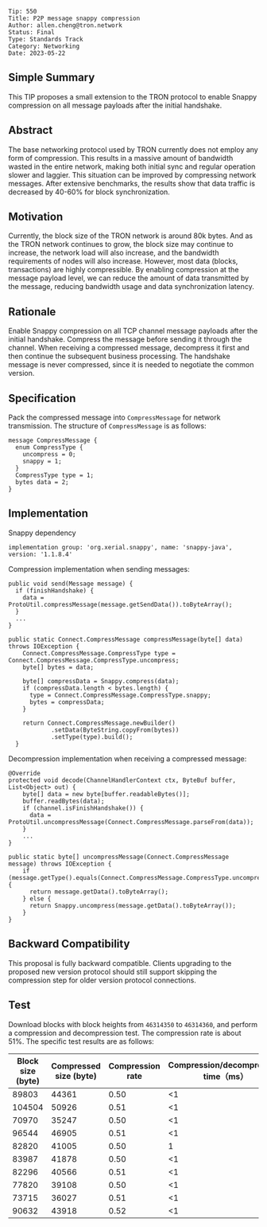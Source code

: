 ```
Tip: 550
Title: P2P message snappy compression
Author: allen.cheng@tron.network
Status: Final
Type: Standards Track
Category: Networking
Date: 2023-05-22
```

## Simple Summary
This TIP proposes a small extension to the TRON protocol to enable Snappy compression on all message payloads after the initial handshake. 

## Abstract
The base networking protocol used by TRON currently does not employ any form of compression. This results in a massive amount of bandwidth wasted in the entire network, making both initial sync and regular operation slower and laggier. This situation can be improved by compressing network messages. After extensive benchmarks, the results show that data traffic is decreased by 40-60% for block synchronization.

## Motivation
Currently, the block size of the TRON ​​network is around 80k bytes. And as the TRON ​​network continues to grow, the block size may continue to increase, the network load will also increase, and the bandwidth requirements of nodes will also increase. However, most data (blocks, transactions) are highly compressible. By enabling compression at the message payload level, we can reduce the amount of data transmitted by the message, reducing bandwidth usage and data synchronization latency.

## Rationale
Enable Snappy compression on all TCP channel message payloads after the initial handshake. Compress the message before sending it through the channel. When receiving a compressed message, decompress it first and then continue the subsequent business processing. The handshake message is never compressed, since it is needed to negotiate the common version.

## Specification
Pack the compressed message into `CompressMessage` for network transmission. The structure of `CompressMessage` is as follows:
```
message CompressMessage {
  enum CompressType {
    uncompress = 0;
    snappy = 1;
  }
  CompressType type = 1;
  bytes data = 2;
}
```
## Implementation
Snappy dependency
```
implementation group: 'org.xerial.snappy', name: 'snappy-java', version: '1.1.8.4'
```
Compression implementation when sending messages:
```
public void send(Message message) {
  if (finishHandshake) {
    data = ProtoUtil.compressMessage(message.getSendData()).toByteArray();
  }
  ...
}

public static Connect.CompressMessage compressMessage(byte[] data) throws IOException {
    Connect.CompressMessage.CompressType type = Connect.CompressMessage.CompressType.uncompress;
    byte[] bytes = data;

    byte[] compressData = Snappy.compress(data);
    if (compressData.length < bytes.length) {
      type = Connect.CompressMessage.CompressType.snappy;
      bytes = compressData;
    }

    return Connect.CompressMessage.newBuilder()
            .setData(ByteString.copyFrom(bytes))
            .setType(type).build();
  }
 ```

Decompression implementation when receiving a compressed message:
```
@Override
protected void decode(ChannelHandlerContext ctx, ByteBuf buffer, List<Object> out) {
    byte[] data = new byte[buffer.readableBytes()];
    buffer.readBytes(data);
    if (channel.isFinishHandshake()) {
      data = ProtoUtil.uncompressMessage(Connect.CompressMessage.parseFrom(data));
    }
    ...
}

public static byte[] uncompressMessage(Connect.CompressMessage message) throws IOException {
    if (message.getType().equals(Connect.CompressMessage.CompressType.uncompress)) {
      return message.getData().toByteArray();
    } else {
      return Snappy.uncompress(message.getData().toByteArray());
    }
}
```
## Backward Compatibility
This proposal is fully backward compatible. Clients upgrading to the proposed new version protocol should still support skipping the compression step for older version protocol connections.
## Test
Download blocks with block heights from `46314350` to `46314360`, and perform a compression and decompression test. The compression rate is about 51%. The specific test results are as follows: 

Block size (byte) | Compressed size (byte) | Compression rate | Compression/decompression time（ms）
-- | -- | -- | --
89803 | 44361 | 0.50 | <1
104504 | 50926 | 0.51 | <1
70970 | 35247 | 0.50 | <1
96544 | 46905 | 0.51 | <1
82820 | 41005 | 0.50 | 1
83987 | 41878 | 0.50 | <1
82296 | 40566 | 0.51 | <1
77820 | 39108 | 0.50 | <1
73715 | 36027 | 0.51 | <1
90632 | 43918 | 0.52 | <1

